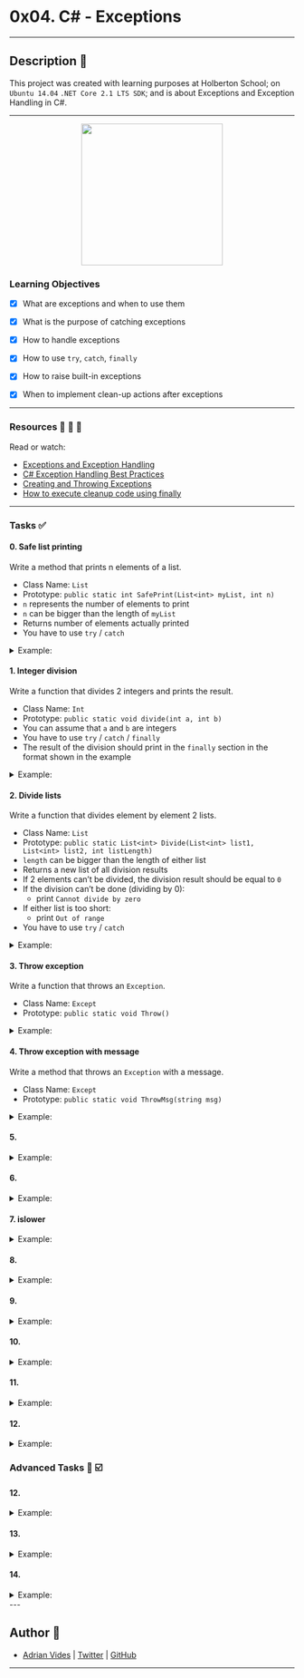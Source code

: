 # 0x04. C# - Exceptions

---

## Description :newspaper:
This project was created with learning purposes at Holberton School; on `Ubuntu 14.04` `.NET Core 2.1 LTS SDK`; and is about Exceptions and Exception Handling in C#.

---

 <p align="center">
<img height="250" src="https://raygun.com/blog/images/common-c-sharp-exceptions/feature.png">
</p>



### Learning Objectives

- [x] What are exceptions and when to use them
- [x] What is the purpose of catching exceptions
- [x] How to handle exceptions
- [x] How to use `try`, `catch`, `finally`
- [x] How to raise built-in exceptions
- [x] When to implement clean-up actions after exceptions


---

### Resources :blue_book: :orange_book: :green_book:
Read or watch:
- [Exceptions and Exception Handling](https://docs.microsoft.com/en-us/dotnet/csharp/fundamentals/exceptions/)
- [C# Exception Handling Best Practices](https://stackify.com/csharp-exception-handling-best-practices/)
- [Creating and Throwing Exceptions](https://docs.microsoft.com/en-us/dotnet/csharp/fundamentals/exceptions/creating-and-throwing-exceptions)
- [How to execute cleanup code using finally](https://docs.microsoft.com/en-us/dotnet/csharp/fundamentals/exceptions/how-to-execute-cleanup-code-using-finally)

---

### Tasks :white_check_mark:

#### 0. Safe list printing
Write a method that prints n elements of a list.
- Class Name: `List`
- Prototype: `public static int SafePrint(List<int> myList, int n)`
- `n` represents the number of elements to print
- `n` can be bigger than the length of `myList`
- Returns number of elements actually printed
- You have to use `try` / `catch`

<details>
<summary>Example:</summary>

```sh
carrie@ubuntu:~/0x04/0-safe_list_print$ ls
0-main.cs  0-safe_list_print.cs  0-safe_list_print.csproj  bin  obj
carrie@ubuntu:~/0x04/0-safe_list_print$ dotnet run
1
2
3
4
5
Number of integers printed: 5

1
2
3
Number of integers printed: 3

1
2
3
4
5
Number of integers printed: 5
```
</details>

#### 1. Integer division
Write a function that divides 2 integers and prints the result.
- Class Name: `Int`
- Prototype: `public static void divide(int a, int b)`
- You can assume that `a` and `b` are integers
- You have to use `try` / `catch` / `finally`
- The result of the division should print in the `finally` section in the format shown in the example

<details>
<summary>Example:</summary>

```sh
carrie@ubuntu:~/0x04/1-divide_print$ ls
1-main.cs  1-divide_print.cs  1-divide_print.csproj  bin  obj
carrie@ubuntu:~/0x04/1-divide_print$ dotnet run
4 / 3 = 1

Cannot divide by zero
9 / 0 = 0
```
</details>

#### 2. Divide lists
Write a function that divides element by element 2 lists.
- Class Name: `List`
- Prototype: `public static List<int> Divide(List<int> list1, List<int> list2, int listLength)`
- `length` can be bigger than the length of either list
- Returns a new list of all division results
- If 2 elements can’t be divided, the division result should be equal to `0`
- If the division can’t be done (dividing by 0):
	- print `Cannot divide by zero`
- If either list is too short:
	- print `Out of range`
- You have to use `try` / `catch`

<details>
<summary>Example:</summary>

```sh
carrie@ubuntu:~/0x04/2-divide_lists$ ls
2-main.cs  2-divide_lists.cs  2-divide_lists.csproj  bin  obj
carrie@ubuntu:~/0x04/2-divide_lists$ dotnet run
Cannot divide by zero
Out of range
1
0
8
5
```
</details>

#### 3. Throw exception
Write a function that throws an `Exception`.
- Class Name: `Except`
- Prototype: `public static void Throw()`

<details>
<summary>Example:</summary>

```sh
carrie@ubuntu:~/0x04/3-throw_exception$ ls
3-main.cs  3-throw_exception.cs  3-throw_exception.csproj  bin  obj
carrie@ubuntu:~/0x04/3-throw_exception$ dotnet run
Exception raised
```
</details>

#### 4. Throw exception with message
Write a method that throws an `Exception` with a message.
- Class Name: `Except`
- Prototype: `public static void ThrowMsg(string msg)`

<details>
<summary>Example:</summary>

```sh
carrie@ubuntu:~/0x04/4-throw_exception_msg$ ls
4-main.cs  4-throw_exception_msg.cs  4-throw_exception_msg.csproj  bin  obj
carrie@ubuntu:~/0x04/4-throw_exception_msg$ dotnet run
C is fun
```
</details>

#### 5.

<details>
<summary>Example:</summary>

```sh

```
</details>

#### 6.

<details>
<summary>Example:</summary>

```sh

```
</details>

#### 7. islower


<details>
<summary>Example:</summary>

```sh

```
</details>

#### 8.

<details>
<summary>Example:</summary>

```sh

```
</details>

#### 9. 
<details>
<summary>Example:</summary>

```sh

```
</details>

#### 10. 

<details>
<summary>Example:</summary>

```sh

```
</details>

#### 11. 

<details>
<summary>Example:</summary>

```sh

```
</details>

#### 12. 

<details>
<summary>Example:</summary>

```sh

```
</details>


### Advanced Tasks :100: :ballot_box_with_check:

#### 12. 

<details>
<summary>Example:</summary>

```sh

```
</details>

#### 13. 

<details>
<summary>Example:</summary>

```sh

```
</details>

#### 14. 

<details>
<summary>Example:</summary>

```sh

```
</details>
---

## Author :bust_in_silhouette:
- [Adrian Vides] | [Twitter] | [GitHub]


---

[GitHub]: <https://github.com/AdrianVides56>
[Twitter]: <https://twitter.com/termi56661>
[Adrian Vides]: <https://www.linkedin.com/in/adrianvides56/>    
